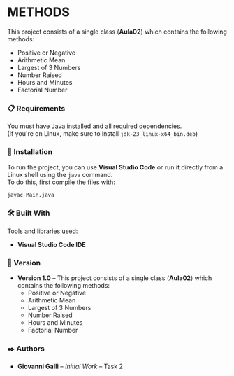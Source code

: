 # METHODS

This project consists of a single class (**Aula02**) which contains the following methods:  
- Positive or Negative  
- Arithmetic Mean  
- Largest of 3 Numbers  
- Number Raised  
- Hours and Minutes  
- Factorial Number  

### 📋 Requirements

You must have Java installed and all required dependencies.  
(If you're on Linux, make sure to install `jdk-23_linux-x64_bin.deb`)

### 🔧 Installation

To run the project, you can use **Visual Studio Code** or run it directly from a Linux shell using the `java` command.  
To do this, first compile the files with:

```bash
javac Main.java
```

### 🛠️ Built With

Tools and libraries used:

- **Visual Studio Code IDE**

### 📌 Version

- **Version 1.0** – This project consists of a single class (**Aula02**) which contains the following methods:  
  - Positive or Negative  
  - Arithmetic Mean  
  - Largest of 3 Numbers  
  - Number Raised  
  - Hours and Minutes  
  - Factorial Number  

### ✒️ Authors

- **Giovanni Galli** – *Initial Work* – Task 2
